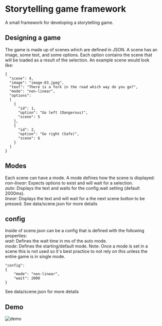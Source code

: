 # Storytelling game framework  
A small framework for developing a storytelling game.  

## Designing a game  
The game is made up of scenes which are defined in JSON. A scene has an image, some text, and some options. Each option contains the scene that will be loaded as a result of the selection. An example scene would look like:    
```
{
  "scene": 4,
  "image": "image-03.jpeg",
  "text": "There is a fork in the road which way do you go?",
  "mode": "non-linear",
  "options":
  [
    {
      "id": 1,
      "option": "Go left (Dangerous)",
      "scene": 5
    },
    {
      "id": 2,
      "option": "Go right (Safe)",
      "scene": 6
    }
  ]
}
```  

## Modes  
Each scene can have a mode. A mode defines how the scene is displayed:  
*non-linear*: Expects options to exist and will wait for a selection.  
*auto*: Displays the text and waits for the config.wait setting (default 2000ms).  
*linear*: Displays the text and will wait for a the next scene button to be pressed.
See data/scene.json for more details  

## config
Inside of scene.json can be a config that is defined with the following properties:  
*wait*: Defines the wait time in ms of the auto mode.  
*mode*: Defines the starting/default mode. Note: Once a mode is set in a scene this is not used so it's best practice to not rely on this unless the entire game is in single mode.  
```
"config":
{
    "mode": "non-linear",
    "wait": 2000
}
```  
See data/scene.json for more details  
## Demo  
![demo](https://media.giphy.com/media/3o8dFljDMg8ub3jWGQ/giphy.gif)
